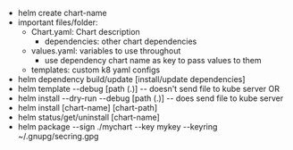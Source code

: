 - helm create chart-name
- important files/folder:
  - Chart.yaml: Chart description
    - dependencies: other chart dependencies
  - values.yaml: variables to use throughout
    - use dependency chart name as key to pass values to them
  - templates: custom k8 yaml configs
- helm dependency build/update [install/update dependencies]
- helm template --debug [path (.)] -- doesn't send file to kube server
  OR
- helm install --dry-run --debug [path (.)] -- does send file to kube server
- helm install [chart-name] [chart-path]
- helm status/get/uninstall [chart-name]
- helm package --sign ./mychart --key mykey --keyring ~/.gnupg/secring.gpg
